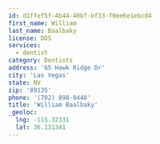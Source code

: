 ```yaml
---
id: d1ffef5f-4b44-40bf-bf33-f0ee6e1ebcd4
first_name: William
last_name: Baalbaky
license: DDS
services:
  - dentist
category: Dentists
address: '65 Hawk Ridge Dr'
city: 'Las Vegas'
state: NV
zip: '89135'
phone: '(702) 898-8448'
title: 'William Baalbaky'
_geoloc:
  lng: -115.32331
  lat: 36.131341
---
```

